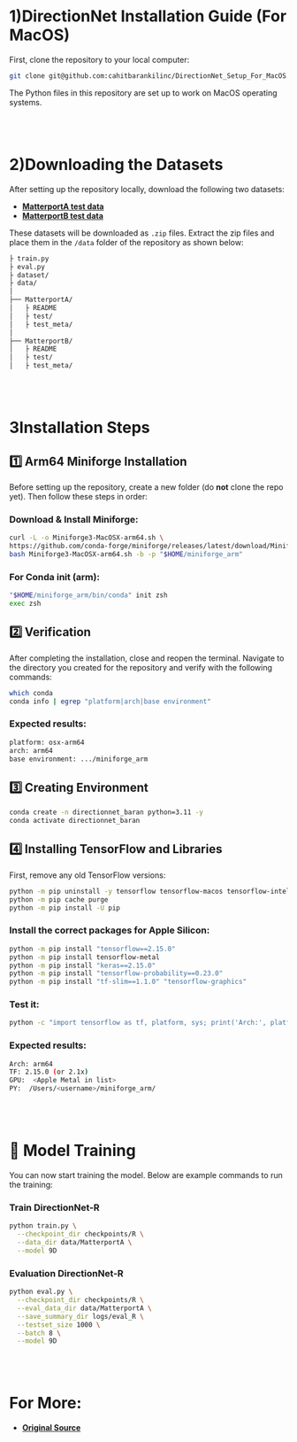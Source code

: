 # 1)DirectionNet Installation Guide (For MacOS)

First, clone the repository to your local computer:

```bash
git clone git@github.com:cahitbarankilinc/DirectionNet_Setup_For_MacOS.git
```
The Python files in this repository are set up to work on MacOS operating systems.

<br><br>

# 2)Downloading the Datasets

After setting up the repository locally, download the following two datasets:

- [**MatterportA test data**](https://drive.google.com/file/d/1be75Ys8vi1o7eeS_Rf0SuJxlTkDJNisZ/view?usp=sharing)
- [**MatterportB test data**](https://drive.google.com/file/d/1PcyD_8TZOOKh6G8B8eUHQrOUEOMrMx_F/view?usp=sharing)

These datasets will be downloaded as `.zip` files. Extract the zip files and place them in the `/data` folder of the repository as shown below:

```bash
├ train.py
├ eval.py
├ dataset/
├ data/
│
├── MatterportA/
│   ├ README
│   ├ test/
│   ├ test_meta/
│
├── MatterportB/
│   ├ README
│   ├ test/
│   ├ test_meta/
```

<br><br>

# 3Installation Steps

## 1️⃣ Arm64 Miniforge Installation

Before setting up the repository, create a new folder (do **not** clone the repo yet). Then follow these steps in order:

### Download & Install Miniforge:
```bash
curl -L -o Miniforge3-MacOSX-arm64.sh \
https://github.com/conda-forge/miniforge/releases/latest/download/Miniforge3-MacOSX-arm64.sh
bash Miniforge3-MacOSX-arm64.sh -b -p "$HOME/miniforge_arm"
```
### For Conda init (arm):
```bash
"$HOME/miniforge_arm/bin/conda" init zsh
exec zsh
```


## 2️⃣ Verification

After completing the installation, close and reopen the terminal. Navigate to the directory you created for the repository and verify with the following commands:
```bash
which conda
conda info | egrep "platform|arch|base environment"
```
### Expected results:
```bash
platform: osx-arm64
arch: arm64
base environment: .../miniforge_arm
```


## 3️⃣ Creating Environment
```bash
conda create -n directionnet_baran python=3.11 -y
conda activate directionnet_baran
```



## 4️⃣ Installing TensorFlow and Libraries
First, remove any old TensorFlow versions:
```bash
python -m pip uninstall -y tensorflow tensorflow-macos tensorflow-intel || true
python -m pip cache purge
python -m pip install -U pip
```

### Install the correct packages for Apple Silicon:
```bash
python -m pip install "tensorflow==2.15.0"
python -m pip install tensorflow-metal
python -m pip install "keras==2.15.0"
python -m pip install "tensorflow-probability==0.23.0"
python -m pip install "tf-slim==1.1.0" "tensorflow-graphics"
```

### Test it:
```bash
python -c "import tensorflow as tf, platform, sys; print('Arch:', platform.machine()); print('TF:', tf.__version__); print('GPU:', tf.config.list_physical_devices('GPU')); print('PY:', sys.executable)"

```
### Expected results:
```bash
Arch: arm64
TF: 2.15.0 (or 2.1x)
GPU:  <Apple Metal in list>
PY:  /Users/<username>/miniforge_arm/
```



<br><br>



# 🚀 Model Training

You can now start training the model. Below are example commands to run the training:
### Train DirectionNet-R
```bash
python train.py \
  --checkpoint_dir checkpoints/R \
  --data_dir data/MatterportA \
  --model 9D
```

### Evaluation DirectionNet-R
```bash
python eval.py \
  --checkpoint_dir checkpoints/R \
  --eval_data_dir data/MatterportA \
  --save_summary_dir logs/eval_R \
  --testset_size 1000 \
  --batch 8 \
  --model 9D
```



<br><br>

# For More: 
- [**Original Source**](https://github.com/arthurchen0518/DirectionNet?tab=readme-ov-file)

